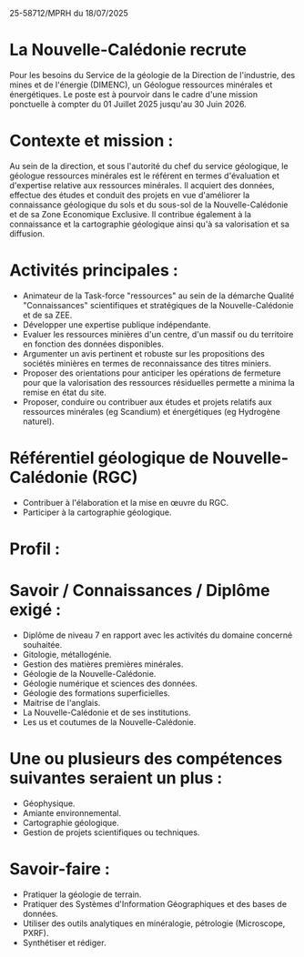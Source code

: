 25-58712/MPRH du 18/07/2025

# La Nouvelle-Calédonie recrute

Pour les besoins du Service de la géologie de la Direction de l'industrie, des mines et de l'énergie (DIMENC), un Géologue ressources minérales et énergétiques. Le poste est à pourvoir dans le cadre d'une mission ponctuelle à compter du 01 Juillet 2025 jusqu'au 30 Juin 2026.

# Contexte et mission :

Au sein de la direction, et sous l'autorité du chef du service géologique, le géologue ressources minérales est le référent en termes d'évaluation et d'expertise relative aux ressources minérales. Il acquiert des données, effectue des études et conduit des projets en vue d'améliorer la connaissance géologique du sols et du sous-sol de la Nouvelle-Calédonie et de sa Zone Economique Exclusive. Il contribue également à la connaissance et la cartographie géologique ainsi qu'à sa valorisation et sa diffusion.

# Activités principales :

- Animateur de la Task-force "ressources" au sein de la démarche Qualité "Connaissances" scientifiques et stratégiques de la Nouvelle-Calédonie et de sa ZEE.
- Développer une expertise publique indépendante.
- Evaluer les ressources minières d'un centre, d'un massif ou du territoire en fonction des données disponibles.
- Argumenter un avis pertinent et robuste sur les propositions des sociétés minières en termes de reconnaissance des titres miniers.
- Proposer des orientations pour anticiper les opérations de fermeture pour que la valorisation des ressources résiduelles permette a minima la remise en état du site.
- Proposer, conduire ou contribuer aux études et projets relatifs aux ressources minérales (eg Scandium) et énergétiques (eg Hydrogène naturel).

# Référentiel géologique de Nouvelle-Calédonie (RGC)

- Contribuer à l'élaboration et la mise en œuvre du RGC.
- Participer à la cartographie géologique.

# Profil :

# Savoir / Connaissances / Diplôme exigé :

- Diplôme de niveau 7 en rapport avec les activités du domaine concerné souhaitée.
- Gitologie, métallogénie.
- Gestion des matières premières minérales.
- Géologie de la Nouvelle-Calédonie.
- Géologie numérique et sciences des données.
- Géologie des formations superficielles.
- Maitrise de l'anglais.
- La Nouvelle-Calédonie et de ses institutions.
- Les us et coutumes de la Nouvelle-Calédonie.

# Une ou plusieurs des compétences suivantes seraient un plus :

- Géophysique.
- Amiante environnemental.
- Cartographie géologique.
- Gestion de projets scientifiques ou techniques.

# Savoir-faire :

- Pratiquer la géologie de terrain.
- Pratiquer des Systèmes d'Information Géographiques et des bases de données.
- Utiliser des outils analytiques en minéralogie, pétrologie (Microscope, PXRF).
- Synthétiser et rédiger.


